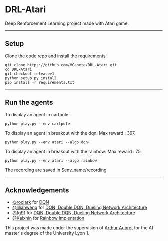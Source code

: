 # DRL-Atari
Deep Renforcement Learning project made with Atari game. 

----------------
## Setup 


Clone the code repo and install the requirements.

```
git clone https://github.com/VCanete/DRL-Atari.git
cd DRL-Atari
git checkout releasev1
python setup.py install
pip install -r requirements.txt
```
----------------
## Run the agents

To display an agent in cartpole:

```
python play.py --env cartpole
```

To display an agent in breakout with the dqn:
Max reward : 397.
```
python play.py --env atari --algo dqn+
```

To display an agent in breakout with the rainbow:
Max reward : 75.
```
python play.py --env atari --algo rainbow
```

The recording are saved in $env_name/recording

----------------
## Acknowledgements


- [@roclark](https://github.com/roclark) for [DQN](https://github.com/roclark/openai-gym-pytorch/)
- [@lilianweng](https://github.com/lilianweng) for [DQN, Double DQN, Dueling Network Architecture](https://lilianweng.github.io/lil-log/2018/05/05/implementing-deep-reinforcement-learning-models.html)
- [@fg91](https://github.com/fg91) for [DQN, Double DQN, Dueling Network Architecture](https://github.com/fg91/Deep-Q-Learning)
- [@Kaixhin](https://github.com/Kaixhin) for [Rainbow implentation](https://github.com/Kaixhin/Rainbow)
  


This project was made under the supervision of [Arthur Aubret](https://github.com/Aubret) for the AI master's degree of the University Lyon 1.

